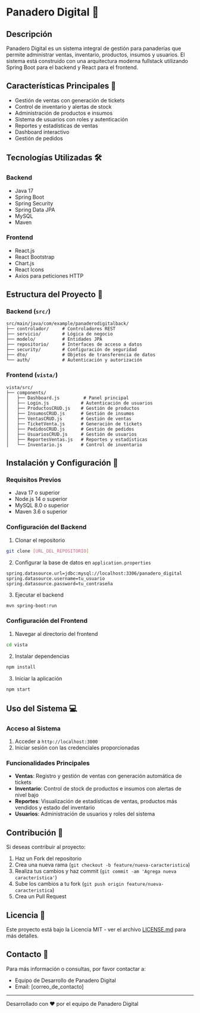 # Panadero Digital 🥖

## Descripción
Panadero Digital es un sistema integral de gestión para panaderías que permite administrar ventas, inventario, productos, insumos y usuarios. El sistema está construido con una arquitectura moderna fullstack utilizando Spring Boot para el backend y React para el frontend.

## Características Principales 🌟
- Gestión de ventas con generación de tickets
- Control de inventario y alertas de stock
- Administración de productos e insumos
- Sistema de usuarios con roles y autenticación
- Reportes y estadísticas de ventas
- Dashboard interactivo
- Gestión de pedidos

## Tecnologías Utilizadas 🛠️

### Backend
- Java 17
- Spring Boot
- Spring Security
- Spring Data JPA
- MySQL
- Maven

### Frontend
- React.js
- React Bootstrap
- Chart.js
- React Icons
- Axios para peticiones HTTP

## Estructura del Proyecto 📁

### Backend (`src/`)
```
src/main/java/com/example/panaderodigitalback/
├── controlador/     # Controladores REST
├── servicio/        # Lógica de negocio
├── modelo/          # Entidades JPA
├── repositorio/     # Interfaces de acceso a datos
├── security/        # Configuración de seguridad
├── dto/             # Objetos de transferencia de datos
└── auth/            # Autenticación y autorización
```

### Frontend (`vista/`)
```
vista/src/
├── components/
│   ├── Dashboard.js         # Panel principal
│   ├── Login.js            # Autenticación de usuarios
│   ├── ProductosCRUD.js    # Gestión de productos
│   ├── InsumosCRUD.js      # Gestión de insumos
│   ├── VentasCRUD.js       # Gestión de ventas
│   ├── TicketVenta.js      # Generación de tickets
│   ├── PedidosCRUD.js      # Gestión de pedidos
│   ├── UsuariosCRUD.js     # Gestión de usuarios
│   ├── ReportesVentas.js   # Reportes y estadísticas
│   └── Inventario.js       # Control de inventario
```

## Instalación y Configuración 🚀

### Requisitos Previos
- Java 17 o superior
- Node.js 14 o superior
- MySQL 8.0 o superior
- Maven 3.6 o superior

### Configuración del Backend
1. Clonar el repositorio
```bash
git clone [URL_DEL_REPOSITORIO]
```

2. Configurar la base de datos en `application.properties`
```properties
spring.datasource.url=jdbc:mysql://localhost:3306/panadero_digital
spring.datasource.username=tu_usuario
spring.datasource.password=tu_contraseña
```

3. Ejecutar el backend
```bash
mvn spring-boot:run
```

### Configuración del Frontend
1. Navegar al directorio del frontend
```bash
cd vista
```

2. Instalar dependencias
```bash
npm install
```

3. Iniciar la aplicación
```bash
npm start
```

## Uso del Sistema 💻

### Acceso al Sistema
1. Acceder a `http://localhost:3000`
2. Iniciar sesión con las credenciales proporcionadas

### Funcionalidades Principales
- **Ventas**: Registro y gestión de ventas con generación automática de tickets
- **Inventario**: Control de stock de productos e insumos con alertas de nivel bajo
- **Reportes**: Visualización de estadísticas de ventas, productos más vendidos y estado del inventario
- **Usuarios**: Administración de usuarios y roles del sistema

## Contribución 🤝
Si deseas contribuir al proyecto:
1. Haz un Fork del repositorio
2. Crea una nueva rama (`git checkout -b feature/nueva-caracteristica`)
3. Realiza tus cambios y haz commit (`git commit -am 'Agrega nueva característica'`)
4. Sube los cambios a tu fork (`git push origin feature/nueva-caracteristica`)
5. Crea un Pull Request

## Licencia 📄
Este proyecto está bajo la Licencia MIT - ver el archivo [LICENSE.md](LICENSE.md) para más detalles.

## Contacto 📧
Para más información o consultas, por favor contactar a:
- Equipo de Desarrollo de Panadero Digital
- Email: [correo_de_contacto]

---
Desarrollado con ❤️ por el equipo de Panadero Digital
